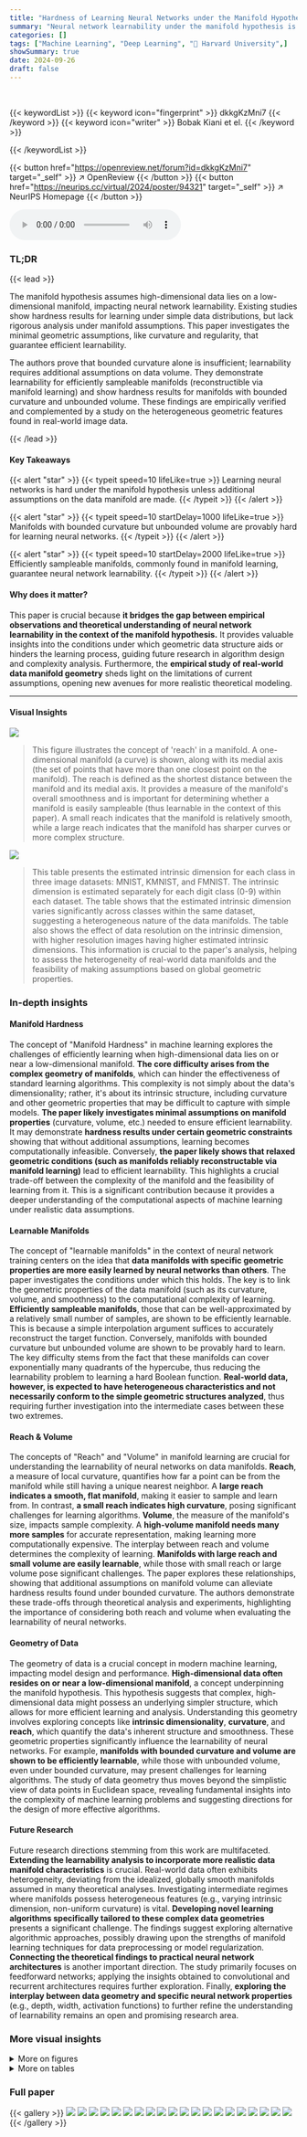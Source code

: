 ```yaml
---
title: "Hardness of Learning Neural Networks under the Manifold Hypothesis"
summary: "Neural network learnability under the manifold hypothesis is hard except for efficiently sampleable manifolds."
categories: []
tags: ["Machine Learning", "Deep Learning", "🏢 Harvard University",]
showSummary: true
date: 2024-09-26
draft: false
---
```


<br>

{{< keywordList >}}
{{< keyword icon="fingerprint" >}} dkkgKzMni7 {{< /keyword >}}
{{< keyword icon="writer" >}} Bobak Kiani et el. {{< /keyword >}}
 
{{< /keywordList >}}

{{< button href="https://openreview.net/forum?id=dkkgKzMni7" target="_self" >}}
↗ OpenReview
{{< /button >}}
{{< button href="https://neurips.cc/virtual/2024/poster/94321" target="_self" >}}
↗ NeurIPS Homepage
{{< /button >}}


<audio controls>
    <source src="https://ai-paper-reviewer.com/dkkgKzMni7/podcast.wav" type="audio/wav">
    Your browser does not support the audio element.
</audio>


### TL;DR


{{< lead >}}

The manifold hypothesis assumes high-dimensional data lies on a low-dimensional manifold, impacting neural network learnability.  Existing studies show hardness results for learning under simple data distributions, but lack rigorous analysis under manifold assumptions. This paper investigates the minimal geometric assumptions, like curvature and regularity, that guarantee efficient learnability.

The authors prove that bounded curvature alone is insufficient; learnability requires additional assumptions on data volume.  They demonstrate learnability for efficiently sampleable manifolds (reconstructible via manifold learning) and show hardness results for manifolds with bounded curvature and unbounded volume.  These findings are empirically verified and complemented by a study on the heterogeneous geometric features found in real-world image data.

{{< /lead >}}


#### Key Takeaways

{{< alert "star" >}}
{{< typeit speed=10 lifeLike=true >}} Learning neural networks is hard under the manifold hypothesis unless additional assumptions on the data manifold are made. {{< /typeit >}}
{{< /alert >}}

{{< alert "star" >}}
{{< typeit speed=10 startDelay=1000 lifeLike=true >}} Manifolds with bounded curvature but unbounded volume are provably hard for learning neural networks. {{< /typeit >}}
{{< /alert >}}

{{< alert "star" >}}
{{< typeit speed=10 startDelay=2000 lifeLike=true >}} Efficiently sampleable manifolds, commonly found in manifold learning, guarantee neural network learnability. {{< /typeit >}}
{{< /alert >}}

#### Why does it matter?
This paper is crucial because **it bridges the gap between empirical observations and theoretical understanding of neural network learnability in the context of the manifold hypothesis.**  It provides valuable insights into the conditions under which geometric data structure aids or hinders the learning process, guiding future research in algorithm design and complexity analysis.  Furthermore, the **empirical study of real-world data manifold geometry** sheds light on the limitations of current assumptions, opening new avenues for more realistic theoretical modeling.

------
#### Visual Insights



![](https://ai-paper-reviewer.com/dkkgKzMni7/figures_2_1.jpg)

> This figure illustrates the concept of 'reach' in a manifold.  A one-dimensional manifold (a curve) is shown, along with its medial axis (the set of points that have more than one closest point on the manifold). The reach is defined as the shortest distance between the manifold and its medial axis.  It provides a measure of the manifold's overall smoothness and is important for determining whether a manifold is easily sampleable (thus learnable in the context of this paper). A small reach indicates that the manifold is relatively smooth, while a large reach indicates that the manifold has sharper curves or more complex structure.





![](https://ai-paper-reviewer.com/dkkgKzMni7/tables_7_1.jpg)

> This table presents the estimated intrinsic dimension for each class in three image datasets: MNIST, KMNIST, and FMNIST.  The intrinsic dimension is estimated separately for each digit class (0-9) within each dataset. The table shows that the estimated intrinsic dimension varies significantly across classes within the same dataset, suggesting a heterogeneous nature of the data manifolds.  The table also shows the effect of data resolution on the intrinsic dimension, with higher resolution images having higher estimated intrinsic dimensions. This information is crucial to the paper's analysis, helping to assess the heterogeneity of real-world data manifolds and the feasibility of making assumptions based on global geometric properties.





### In-depth insights


#### Manifold Hardness
The concept of "Manifold Hardness" in machine learning explores the challenges of efficiently learning when high-dimensional data lies on or near a low-dimensional manifold.  **The core difficulty arises from the complex geometry of manifolds**,  which can hinder the effectiveness of standard learning algorithms.  This complexity is not simply about the data's dimensionality; rather, it's about its intrinsic structure, including curvature and other geometric properties that may be difficult to capture with simple models.  **The paper likely investigates minimal assumptions on manifold properties** (curvature, volume, etc.) needed to ensure efficient learnability. It may demonstrate **hardness results under certain geometric constraints** showing that without additional assumptions, learning becomes computationally infeasible. Conversely, **the paper likely shows that relaxed geometric conditions (such as manifolds reliably reconstructable via manifold learning)** lead to efficient learnability.  This highlights a crucial trade-off between the complexity of the manifold and the feasibility of learning from it.  This is a significant contribution because it provides a deeper understanding of the computational aspects of machine learning under realistic data assumptions.

#### Learnable Manifolds
The concept of "learnable manifolds" in the context of neural network training centers on the idea that **data manifolds with specific geometric properties are more easily learned by neural networks than others**.  The paper investigates the conditions under which this holds.  The key is to link the geometric properties of the data manifold (such as its curvature, volume, and smoothness) to the computational complexity of learning.  **Efficiently sampleable manifolds**, those that can be well-approximated by a relatively small number of samples, are shown to be efficiently learnable. This is because a simple interpolation argument suffices to accurately reconstruct the target function.  Conversely, manifolds with bounded curvature but unbounded volume are shown to be provably hard to learn.  The key difficulty stems from the fact that these manifolds can cover exponentially many quadrants of the hypercube, thus reducing the learnability problem to learning a hard Boolean function.  **Real-world data, however, is expected to have heterogeneous characteristics and not necessarily conform to the simple geometric structures analyzed**, thus requiring further investigation into the intermediate cases between these two extremes.

#### Reach & Volume
The concepts of "Reach" and "Volume" in manifold learning are crucial for understanding the learnability of neural networks on data manifolds. **Reach**, a measure of local curvature, quantifies how far a point can be from the manifold while still having a unique nearest neighbor. A **large reach indicates a smooth, flat manifold**, making it easier to sample and learn from. In contrast, **a small reach indicates high curvature**, posing significant challenges for learning algorithms. **Volume**, the measure of the manifold's size, impacts sample complexity. A **high-volume manifold needs many more samples** for accurate representation, making learning more computationally expensive. The interplay between reach and volume determines the complexity of learning. **Manifolds with large reach and small volume are easily learnable**, while those with small reach or large volume pose significant challenges.  The paper explores these relationships, showing that additional assumptions on manifold volume can alleviate hardness results found under bounded curvature.  The authors demonstrate these trade-offs through theoretical analysis and experiments, highlighting the importance of considering both reach and volume when evaluating the learnability of neural networks.

#### Geometry of Data
The geometry of data is a crucial concept in modern machine learning, impacting model design and performance.  **High-dimensional data often resides on or near a low-dimensional manifold**, a concept underpinning the manifold hypothesis. This hypothesis suggests that complex, high-dimensional data might possess an underlying simpler structure, which allows for more efficient learning and analysis.  Understanding this geometry involves exploring concepts like **intrinsic dimensionality**, **curvature**, and **reach**, which quantify the data's inherent structure and smoothness. These geometric properties significantly influence the learnability of neural networks.  For example, **manifolds with bounded curvature and volume are shown to be efficiently learnable**, while those with unbounded volume, even under bounded curvature, may present challenges for learning algorithms.  The study of data geometry thus moves beyond the simplistic view of data points in Euclidean space, revealing fundamental insights into the complexity of machine learning problems and suggesting directions for the design of more effective algorithms.

#### Future Research
Future research directions stemming from this work are multifaceted.  **Extending the learnability analysis to incorporate more realistic data manifold characteristics** is crucial. Real-world data often exhibits heterogeneity, deviating from the idealized, globally smooth manifolds assumed in many theoretical analyses.  Investigating intermediate regimes where manifolds possess heterogeneous features (e.g., varying intrinsic dimension, non-uniform curvature) is vital.  **Developing novel learning algorithms specifically tailored to these complex data geometries** presents a significant challenge. The findings suggest exploring alternative algorithmic approaches, possibly drawing upon the strengths of manifold learning techniques for data preprocessing or model regularization.  **Connecting the theoretical findings to practical neural network architectures** is another important direction. The study primarily focuses on feedforward networks; applying the insights obtained to convolutional and recurrent architectures requires further exploration. Finally, **exploring the interplay between data geometry and specific neural network properties** (e.g., depth, width, activation functions) to further refine the understanding of learnability remains an open and promising research area.


### More visual insights

<details>
<summary>More on figures
</summary>


![](https://ai-paper-reviewer.com/dkkgKzMni7/figures_4_1.jpg)

> This figure summarizes the main findings of the paper regarding the learnability of neural networks trained on data drawn from different types of manifolds.  It highlights three regimes: efficiently sampleable manifolds (learnable), heterogeneous manifolds (potentially learnable), and manifolds with bounded curvature but unbounded volume (provably hard).  The figure visually represents these regimes with different manifold shapes and provides examples of each.


![](https://ai-paper-reviewer.com/dkkgKzMni7/figures_7_1.jpg)

> This figure shows the results of training neural networks on two different types of data manifolds: (a) shows a learnable manifold (efficiently sampleable), while (b) shows a provably hard manifold.  The results confirm the theoretical findings of the paper; neural networks learn efficiently on the learnable manifold, but struggle on the hard manifold when the ambient dimension is large.


![](https://ai-paper-reviewer.com/dkkgKzMni7/figures_7_2.jpg)

> This figure shows the results of learning experiments on two types of manifolds: efficiently sampleable manifolds (learnable) and manifolds with bounded curvature but unbounded volume (hard to learn). The left subplot shows that learning is successful on efficiently sampleable manifolds, even when the target functions are those proven hard to learn under the i.i.d. Gaussian input model.  The right subplot shows that learning is significantly more difficult on manifolds with bounded curvature but unbounded volume as the ambient dimension increases, highlighting the hardness result.


![](https://ai-paper-reviewer.com/dkkgKzMni7/figures_8_1.jpg)

> This figure summarizes the main findings of the paper regarding the learnability of neural networks trained on data lying on manifolds.  The x-axis represents different regimes of manifolds categorized by their properties (efficiently sampleable, heterogeneous, provably hard). The y-axis implicitly represents the learnability of neural networks in each regime. Efficiently sampleable manifolds are those that can be well-approximated by a relatively small number of samples, rendering neural network training efficient. Heterogeneous manifolds represent real-world scenarios where manifold properties may vary across the data. Provably hard manifolds are those where learning is proven to be computationally difficult, even with relatively simple network architectures. The figure highlights that real-world data likely falls in the heterogeneous regime, where learnability remains an open question.


![](https://ai-paper-reviewer.com/dkkgKzMni7/figures_19_1.jpg)

> This figure shows a 3D plot of a one-dimensional manifold M3 constructed using the method described in the paper. The manifold resembles a space-filling curve that wraps around the unit cube, visiting many of its corners.  It demonstrates a low-dimensional manifold embedded in a higher-dimensional space (3D in this case).  The shape illustrates the construction technique used in the paper to create manifolds with bounded curvature but unbounded volume. This is relevant to their study of the hardness of learning under manifold assumptions. The curve touches many quadrants of the unit hypercube, which is important in proving their hardness results.


![](https://ai-paper-reviewer.com/dkkgKzMni7/figures_25_1.jpg)

> This figure shows the results of experiments on learning neural networks with inputs sampled from two different types of manifolds.  (a) demonstrates successful learning when inputs are from a hypersphere with bounded positive curvature. (b) shows difficulty in learning when the inputs are from a manifold with bounded curvature and unbounded volume, especially as the ambient dimension increases.  The results confirm the theoretical findings about the relationship between manifold properties and learnability.


![](https://ai-paper-reviewer.com/dkkgKzMni7/figures_25_2.jpg)

> This figure shows the results of the experiments conducted to verify the main findings of the paper.  (a) shows that neural networks are learnable when inputs come from an efficiently sampleable manifold (d=10 hypersphere in higher dimensional space).  (b) demonstrates that learning is hard when the input manifold has bounded curvature but unbounded volume (reach R=0.5, d=1).  The results confirm the theory developed in the paper.


![](https://ai-paper-reviewer.com/dkkgKzMni7/figures_27_1.jpg)

> This figure summarizes the main findings of the paper regarding the learnability of neural networks trained on data sampled from different types of manifolds.  It highlights three regimes: an efficiently sampleable regime where learnability is guaranteed, a provably hard regime where learning is difficult, and an intermediate heterogeneous regime representing real-world data, where learnability remains an open question. The figure visually represents these regimes and illustrates how the geometric properties of the manifold (smoothness, curvature, volume) impact the learnability of the neural network.


![](https://ai-paper-reviewer.com/dkkgKzMni7/figures_28_1.jpg)

> This figure illustrates the relationship between the learnability of neural networks and the geometric properties of the input data manifold.  It shows that efficient learnability is possible for manifolds that can be well-approximated by samples (efficiently sampleable), using a simple interpolation argument. Conversely, for manifolds characterized only by curvature and intrinsic dimension bounds, there exist classes that make learning computationally hard.  Real-world data manifolds likely exhibit heterogeneous features, falling within an intermediate regime between these two extremes.


</details>




<details>
<summary>More on tables
</summary>


![](https://ai-paper-reviewer.com/dkkgKzMni7/tables_27_1.jpg)
> This table presents the results of estimating the intrinsic dimension of hyperspheres embedded in higher dimensional ambient spaces.  The true intrinsic dimension and the estimated intrinsic dimension are compared for various combinations of ambient and intrinsic dimensions. The purpose is to validate the accuracy of the method used to estimate intrinsic dimension.

![](https://ai-paper-reviewer.com/dkkgKzMni7/tables_28_1.jpg)
> This table presents the estimated intrinsic dimension for three image datasets: MNIST, KMNIST, and FMNIST.  The intrinsic dimension is estimated separately for each of the ten classes within each dataset.  Two different image resolutions are considered for each dataset: 12x12 and 28x28 pixels. The table shows the mean and standard deviation of the estimated intrinsic dimension for each class and resolution. These results highlight the heterogeneity of the intrinsic dimension across different classes in each dataset.

</details>




### Full paper

{{< gallery >}}
<img src="https://ai-paper-reviewer.com/dkkgKzMni7/1.png" class="grid-w50 md:grid-w33 xl:grid-w25" />
<img src="https://ai-paper-reviewer.com/dkkgKzMni7/2.png" class="grid-w50 md:grid-w33 xl:grid-w25" />
<img src="https://ai-paper-reviewer.com/dkkgKzMni7/3.png" class="grid-w50 md:grid-w33 xl:grid-w25" />
<img src="https://ai-paper-reviewer.com/dkkgKzMni7/4.png" class="grid-w50 md:grid-w33 xl:grid-w25" />
<img src="https://ai-paper-reviewer.com/dkkgKzMni7/5.png" class="grid-w50 md:grid-w33 xl:grid-w25" />
<img src="https://ai-paper-reviewer.com/dkkgKzMni7/6.png" class="grid-w50 md:grid-w33 xl:grid-w25" />
<img src="https://ai-paper-reviewer.com/dkkgKzMni7/7.png" class="grid-w50 md:grid-w33 xl:grid-w25" />
<img src="https://ai-paper-reviewer.com/dkkgKzMni7/8.png" class="grid-w50 md:grid-w33 xl:grid-w25" />
<img src="https://ai-paper-reviewer.com/dkkgKzMni7/9.png" class="grid-w50 md:grid-w33 xl:grid-w25" />
<img src="https://ai-paper-reviewer.com/dkkgKzMni7/10.png" class="grid-w50 md:grid-w33 xl:grid-w25" />
<img src="https://ai-paper-reviewer.com/dkkgKzMni7/11.png" class="grid-w50 md:grid-w33 xl:grid-w25" />
<img src="https://ai-paper-reviewer.com/dkkgKzMni7/12.png" class="grid-w50 md:grid-w33 xl:grid-w25" />
<img src="https://ai-paper-reviewer.com/dkkgKzMni7/13.png" class="grid-w50 md:grid-w33 xl:grid-w25" />
<img src="https://ai-paper-reviewer.com/dkkgKzMni7/14.png" class="grid-w50 md:grid-w33 xl:grid-w25" />
<img src="https://ai-paper-reviewer.com/dkkgKzMni7/15.png" class="grid-w50 md:grid-w33 xl:grid-w25" />
<img src="https://ai-paper-reviewer.com/dkkgKzMni7/16.png" class="grid-w50 md:grid-w33 xl:grid-w25" />
<img src="https://ai-paper-reviewer.com/dkkgKzMni7/17.png" class="grid-w50 md:grid-w33 xl:grid-w25" />
<img src="https://ai-paper-reviewer.com/dkkgKzMni7/18.png" class="grid-w50 md:grid-w33 xl:grid-w25" />
<img src="https://ai-paper-reviewer.com/dkkgKzMni7/19.png" class="grid-w50 md:grid-w33 xl:grid-w25" />
<img src="https://ai-paper-reviewer.com/dkkgKzMni7/20.png" class="grid-w50 md:grid-w33 xl:grid-w25" />
{{< /gallery >}}